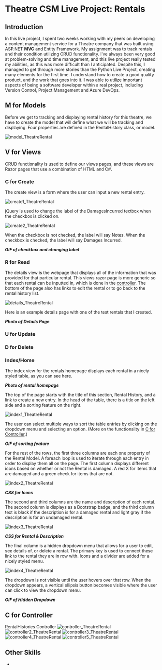 # Theatre CSM Live Project: Rentals

## Introduction
In this live project, I spent two weeks working with my peers on developing a content management service for a Theatre company that was built using ASP.NET **MVC** and Entity Framework. My assignment was to track rentals and their condition utilizing CRUD functionality. I've always been very good at problem-solving and time management, and this live project really tested my abilities, as this was more difficult than I anticipated. Despite this, I managed to get through more stories than the Python Live Project, creating many elements for the first time. I understand how to create a good quality product, and the work that goes into it. I was able to utilize important aspects of being a software developer within a real project, including Version Control, Project Management and Azure DevOps.

## M for Models
Before we get to tracking and displaying rental history for this theatre, we have to create the model that will define what we will be tracking and displaying. Four properties are defined in the RentalHistory class, or model.

![model_TheatreRental](https://github.com/user-attachments/assets/2184b6a5-ec37-423e-8898-d7c0928dfafa)

## V for Views
CRUD functionality is used to define our views pages, and these views are Razor pages that use a combination of HTML and C#.
  ### C for Create
  The create view is a form where the user can input a new rental entry.

  ![create1_TheatreRental](https://github.com/user-attachments/assets/7cf84a82-5002-4942-823a-b3e0b7de3420)

  jQuery is used to change the label of the DamagesIncurred textbox when the checkbox is clicked on.

  ![create2_TheatreRental](https://github.com/user-attachments/assets/d1047761-5b92-41b7-abb9-5eb941ca9500)

  When the checkbox is not checked, the label will say Notes. When the checkbox is checked, the label will say Damages Incurred.

  ***GIF of checkbox and changing label***
  
  ### R for Read
  The details view is the webpage that displays all of the information that was provided for that particular rental. This views razor page is more generic so that each rental can be inputted in, which is done in the [controller](#c-for-controller). The bottom of the page also has links to edit the rental or to go back to the rental history list.

  ![details_TheatreRental](https://github.com/user-attachments/assets/8770baa8-3fd4-40e1-bf06-b8d5ceead472)

  Here is an example details page with one of the test rentals that I created.

  ***Photo of Details Page***
  
  ### U for Update
  
  ### D for Delete
  
  ### Index/Home
  The index view for the rentals homepage displays each rental in a nicely styled table, as you can see here.
  
  ***Photo of rental homepage***
  
  The top of the page starts with the title of this section, Rental History, and a link to create a new entry. In the head of the table, there is a title on the left side and a sorting feature on the right.
  
  ![index1_TheatreRental](https://github.com/user-attachments/assets/83ec22b9-a977-4549-9334-1bdeee79d909)
  
  The user can select multiple ways to sort the table entries by clicking on the dropdown menu and selecting an option. (More on the functionality in [C for Controller](#c-for-controller).)
  
  ***GIF of sorting feature***
  
  For the rest of the rows, the first three columns are each one property of the Rental Model. A foreach loop is used to iterate through each entry in order to display them all on the page.
  The first column displays different icons based on whether or not the Rental is damaged. A red X for items that are damaged and a green check for items that are not.
  
  ![index2_TheatreRental](https://github.com/user-attachments/assets/ae6b34ff-130e-4a24-9b01-94033b78dd0e)
  
  ***CSS for Icons***
  
  The second and third columns are the name and description of each rental. The second column is displays as a Bootstrap badge, and the third column text is black if the description is for a damaged rental and light gray if the description is for an undamaged rental.
  
  ![index3_TheatreRental](https://github.com/user-attachments/assets/3f274e8d-4616-492d-b90f-b79932917b1b)
  
  ***CSS for Rental & Description***
  
  The final column is a hidden dropdown menu that allows for a user to edit, see details of, or delete a rental. The primary key is used to connect these link to the rental they are in row with. Icons and a divider are added for a nicely styled menu.
  
  ![index4_TheatreRental](https://github.com/user-attachments/assets/9e95d84f-ee87-4622-a942-23af69d8d01a)
  
  The dropdown is not visible until the user hovers over that row. When the dropdown appears, a vertical ellipsis button becomes visible where the user can click to view the dropdown menu.
  
  ***GIF of Hidden Dropdown***

## C for Controller
RentalHistories Controller
![controller_TheatreRental](https://github.com/user-attachments/assets/ebd8f4d1-d43d-475c-9ff7-42b9d64aee79)
![controller2_TheatreRental](https://github.com/user-attachments/assets/7d1dc6fa-f3d7-43f1-8b6b-814228fcc089)
![controller3_TheatreRental](https://github.com/user-attachments/assets/453a0aa6-ce59-4b2c-a73e-62a6b640bde2)
![controller4_TheatreRental](https://github.com/user-attachments/assets/2d5ba345-a136-4c86-95f3-08f8b9f33477)
![controller5_TheatreRental](https://github.com/user-attachments/assets/2c79f02a-7d4a-4db5-ac80-0a5303f4a3ab)



## Other Skills
- 
